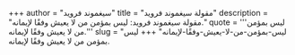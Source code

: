 +++
author = "سيغموند فرويد"
title = "مقولة سيغموند فرويد"
description = "مقولة سيغموند فرويد: ليس بمؤمن من لا يعيش وفقًا لإيمانه."
quote = '''ليس بمؤمن من لا يعيش وفقًا لإيمانه.''' 
slug = "ليس-بمؤمن-من-لا-يعيش-وفقًا-لإيمانه"
+++
ليس بمؤمن من لا يعيش وفقًا لإيمانه.
